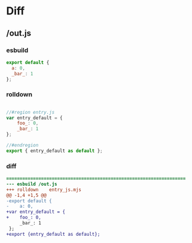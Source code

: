 # Diff
## /out.js
### esbuild
```js
export default {
  a: 0,
  _bar_: 1
};
```
### rolldown
```js

//#region entry.js
var entry_default = {
	foo_: 0,
	_bar_: 1
};

//#endregion
export { entry_default as default };

```
### diff
```diff
===================================================================
--- esbuild	/out.js
+++ rolldown	entry_js.mjs
@@ -1,4 +1,5 @@
-export default {
-    a: 0,
+var entry_default = {
+    foo_: 0,
     _bar_: 1
 };
+export {entry_default as default};

```